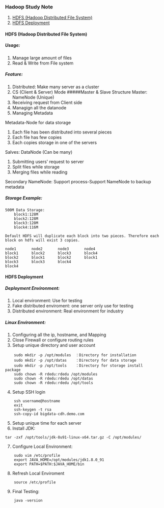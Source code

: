 ### Hadoop Study Note
1. [HDFS (Hadoop Distributed File System)](#hdfs)
2. [HDFS Deployment](#hdfs-deploy)

#### <div id="hdfs">HDFS (Hadoop Distributed File System)</div>
##### Usage:
1. Manage large amount of files
2. Read & Write from File system
##### Feature:
1. Distributed: Make many server as a cluster
2. CS (Client & Server) Mode
#####Master & Slave Structure
Master: NameNode (Unique)
1. Receiving request from Client side
2. Managign all the datanode
3. Managing Metadata

Metadata-Node for data storage
1. Each file has been distributed into several pieces
2. Each file has few copies
3. Each copies storage in one of the servers

Salves: DataNode (Can be many)
1. Submitting users' request to server
2. Split files while storage
3. Merging files while reading

Secondary NameNode: Support process-Support NameNode to backup metadata

##### Storage Example:
```
500M Data Storage:
	block1:128M
	block2:128M
	block3:128M
	block4:116M

Default HDFS will duplicate each block into two pieces. Therefore each block on hdfs will exist 3 copies.

node1		node2		node3		node4
block1		block2		block3		block4
block2		block1		block2		block1
block3		block3		block4
block4
```

#### <div id="hdfs-deploy">HDFS Deployment</div>
##### Deployment Environment:
1. Local environment: Use for testing 
2. Fake distributed enviroment: one server only use for testing
3. Distributed environment: Real environment for industry

##### Linux Environment:
1. Configuring all the ip, hostname, and Mapping
2. Close Firewall or configure routing rules
3. Setup unique directory and user account
```
	sudo mkdir -p /opt/modules  ：Directory for installation
	sudo mkdir -p /opt/datas	：Directory for data storage
	sudo mkdir -p /opt/tools	：Directory for storage install package
	sudo chown -R rdedu:rdedu /opt/modules 
	sudo chown -R rdedu:rdedu /opt/datas
	sudo chown -R rdedu:rdedu /opt/tools
```
4. Setup SSH login
```
	ssh username@hostname
	exit
	ssh-keygen -t rsa
	ssh-copy-id bigdata-cdh.demo.com
```
5. Setup unique time for each server
6. Install JDK:
```
tar -zxf /opt/tools/jdk-8u91-linux-x64.tar.gz -C /opt/modules/
```
7. Configure Local Environment:
```
	sudo vim /etc/profile
	export JAVA_HOME=/opt/modules/jdk1.8.0_91
	export PATH=$PATH:$JAVA_HOME/bin
```
8. Refresh Local Enviroment
```
	source /etc/profile
```
9. Final Testing:
```
	java -version
```